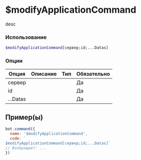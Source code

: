 # $modifyApplicationCommand
desc
### Использование
```php
$modifyApplicationCommand[сервер;id;...Datas]
```

### Опции

| Опция | Описание | Тип | Обязательно |
|--------|-------------|------|----------|
| сервер |  |  | Да | 
| id |  |  | Да | 
| ...Datas |  |  | Да |
## Пример(ы)

```javascript
bot.command({
  name: '$modifyApplicationCommand',
  code: `
$modifyApplicationCommand[сервер;id;...Datas]`
// Возвращает: ...
})
```
